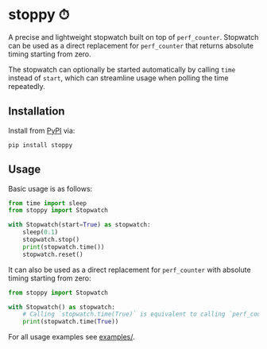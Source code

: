 # stoppy ⏱

A precise and lightweight stopwatch built on top of `perf_counter`. Stopwatch can be used as a direct replacement for `perf_counter` that returns absolute timing starting from zero.

The stopwatch can optionally be started automatically by calling `time` instead of `start`, which can streamline usage when polling the time repeatedly.

## Installation

Install from [PyPI](https://pypi.org/project/stoppy/) via:

```shell
pip install stoppy
```

## Usage

Basic usage is as follows:

```python
from time import sleep
from stoppy import Stopwatch

with Stopwatch(start=True) as stopwatch:
    sleep(0.1)
    stopwatch.stop()
    print(stopwatch.time())
    stopwatch.reset()
```

It can also be used as a direct replacement for `perf_counter` with absolute timing starting from zero:

```python
from stoppy import Stopwatch

with Stopwatch() as stopwatch:
    # Calling `stopwatch.time(True)` is equivalent to calling `perf_counter`, but starts from exactly zero
    print(stopwatch.time(True))
```

For all usage examples see [examples/](https://github.com/morefigs/stoppy/tree/main/examples).
